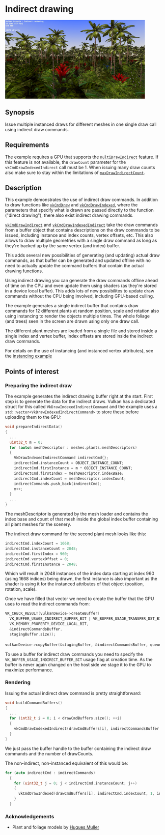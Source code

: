 # Indirect drawing

<img src="../screenshots/indirectdraw.jpg" height="256px">

## Synopsis

Issue multiple instanced draws for different meshes in one single draw call using indirect draw commands.

## Requirements
The example requires a GPU that supports the [`multiDrawIndirect`](http://vulkan.gpuinfo.org/listreports.php?feature=multiDrawIndirect) feature. If this feature is not available, the `drawCount` parameter for the `vkCmdDrawIndexedIndirect` call must be 1.
When issuing many draw counts also make sure to stay within the limitations of [`maxDrawIndirectCount`](http://vulkan.gpuinfo.org/listreports.php?limit=maxDrawIndirectCount).

## Description

This example demonstrates the use of indirect draw commands. In addition to draw functions like [`vkCmdDraw`](https://www.khronos.org/registry/vulkan/specs/1.0/man/html/vkCmdDraw.html) and [`vkCmdDrawIndexed`](https://www.khronos.org/registry/vulkan/specs/1.0/man/html/vkCmdDrawIndexed.html), where the parameters that specify what is drawn are passed directly to the function ("direct drawing"), there also exist indirect drawing commands.

[`vkCmdDrawIndirect`](https://www.khronos.org/registry/vulkan/specs/1.0/man/html/vkCmdDrawIndirect.html) and [`vkCmdDrawIndexedIndirect`](https://www.khronos.org/registry/vulkan/specs/1.0/man/html/vkCmdDrawIndexedIndirect.html) take the draw commands from a buffer object that contains descriptions on the draw commands to be issued, including instance and index counts, vertex offsets, etc. This also allows to draw multiple geometries with a single draw command as long as they're backed up by the same vertex (and index) buffer.

This adds several new possibilities of generating (and updating) actual draw commands, as that buffer can be generated and updated offline with no need to actually update the command buffers that contain the actual drawing functions.

Using indirect drawing you can generate the draw commands offline ahead of time on the CPU and even update them using shaders (as they're stored in a device local buffer). This adds lots of new possibilites to update draw commands without the CPU being involved, including GPU-based culling.

The example generates a single indirect buffer that contains draw commands for 12 different plants at random position, scale and rotation also using instancing to render the objects multiple times. The whole foliage (and trees) seen in the screen are drawn using only one draw call.

The different plant meshes are loaded from a single file and stored inside a single index and vertex buffer, index offsets are stored inside the indirect draw commands.

For details on the use of instancing (and instanced vertex attributes), see the [instancing example](../instancing)

## Points of interest

### Preparing the indirect draw
The example generates the indirect drawing buffer right at the start. First step is to generate the data for the indirect draws. Vulkan has a dedicated struct for this called `VkDrawIndexedIndirectCommand` and the example uses a `std::vector<VkDrawIndexedIndirectCommand>` to store these before uploading them to the GPU:
```cpp
void prepareIndirectData()
{
  ...
  uint32_t m = 0;
  for (auto& meshDescriptor : meshes.plants.meshDescriptors)
  {
    VkDrawIndexedIndirectCommand indirectCmd{};
    indirectCmd.instanceCount = OBJECT_INSTANCE_COUNT;
    indirectCmd.firstInstance = m * OBJECT_INSTANCE_COUNT;
    indirectCmd.firstIndex = meshDescriptor.indexBase;
    indirectCmd.indexCount = meshDescriptor.indexCount;
    indirectCommands.push_back(indirectCmd);
    m++;
  }
  ...
}
```
The meshDescriptor is generated by the mesh loader and contains the index base and count of that mesh inside the global index buffer containing all plant meshes for the scenery.

The indirect draw command for the second plant mesh looks like this:
```cpp
indirectCmd.indexCount = 1668;
indirectCmd.instanceCount = 2048;
indirectCmd.firstIndex = 960;
indirectCmd.vertexOffset = 0;
indirectCmd.firstInstance = 2048;
```
Which will result in 2048 instances of the index data starting at index 960 (using 1668 indices) being drawn, the first instance is also important as the shader is using it for the instanced attributes of that object (position, rotation, scale).

Once we have filled that vector we need to create the buffer that the GPU uses to read the indirect commands from:

```cpp
VK_CHECK_RESULT(vulkanDevice->createBuffer(
  VK_BUFFER_USAGE_INDIRECT_BUFFER_BIT | VK_BUFFER_USAGE_TRANSFER_DST_BIT,
  VK_MEMORY_PROPERTY_DEVICE_LOCAL_BIT,
  &indirectCommandsBuffer,
  stagingBuffer.size));

vulkanDevice->copyBuffer(&stagingBuffer, &indirectCommandsBuffer, queue);
```
To use a buffer for indirect draw commands you need to specify the ```VK_BUFFER_USAGE_INDIRECT_BUFFER_BIT``` usage flag at creation time. As the buffer is never again changed on the host side we stage it to the GPU to maximize performance.

### Rendering
Issuing the actual indirect draw command is pretty straightforward:
```cpp
void buildCommandBuffers()
{
  ...
  for (int32_t i = 0; i < drawCmdBuffers.size(); ++i)
  {
    vkCmdDrawIndexedIndirect(drawCmdBuffers[i], indirectCommandsBuffer.buffer, 0, indirectDrawCount, sizeof(VkDrawIndexedIndirectCommand));
  }
}
```
We just pass the buffer handle to the buffer containing the indirect draw commands and the number of drawCounts.

The non-indirect, non-instanced equivalent of this would be:
```cpp
for (auto indirectCmd : indirectCommands)
  {
    for (uint32_t j = 0; j < indirectCmd.instanceCount; j++)
    {
      vkCmdDrawIndexed(drawCmdBuffers[i], indirectCmd.indexCount, 1, indirectCmd.firstIndex, 0, indirectCmd.firstInstance + j);
    }
  }
```
### Acknowledgements
- Plant and foliage models by [Hugues Muller](http://www.yughues-folio.com/)

